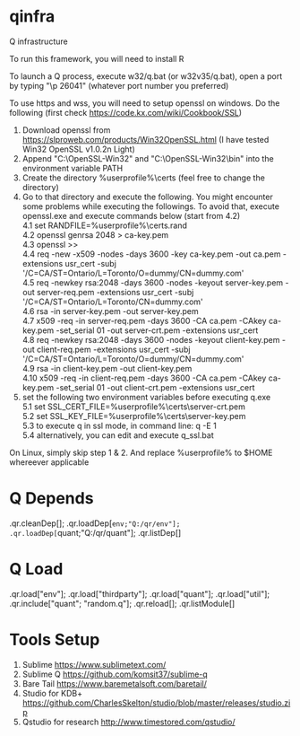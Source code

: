 # qinfra

Q infrastructure

To run this framework, you will need to install R

To launch a Q process, execute w32/q.bat (or w32v35/q.bat), open a port by typing "\p 26041" (whatever port number you preferred)

To use https and wss, you will need to setup openssl on windows. Do the following (first check https://code.kx.com/wiki/Cookbook/SSL)
  1. Download openssl from https://slproweb.com/products/Win32OpenSSL.html (I have tested Win32 OpenSSL v1.0.2n Light)
  2. Append "C:\OpenSSL-Win32" and "C:\OpenSSL-Win32\bin" into the environment variable PATH
  3. Create the directory %userprofile%\certs (feel free to change the directory)
  4. Go to that directory and execute the following. You might encounter some problems while executing the followings. To avoid that, execute openssl.exe and execute commands below (start from 4.2) <br/>
    4.1 set RANDFILE=%userprofile%\certs\.rand<br/>
    4.2 openssl genrsa 2048 > ca-key.pem<br/>
    4.3 openssl >> <br/>
    4.4 req -new -x509 -nodes -days 3600 -key ca-key.pem -out ca.pem -extensions usr_cert -subj '/C=CA/ST=Ontario/L=Toronto/O=dummy/CN=dummy.com'<br/>
    4.5 req -newkey rsa:2048 -days 3600 -nodes -keyout server-key.pem -out server-req.pem -extensions usr_cert -subj '/C=CA/ST=Ontario/L=Toronto/CN=dummy.com'<br/>
    4.6 rsa -in server-key.pem -out server-key.pem<br/>
    4.7 x509 -req -in server-req.pem -days 3600 -CA ca.pem -CAkey ca-key.pem -set_serial 01 -out server-crt.pem -extensions usr_cert<br/>
    4.8 req -newkey rsa:2048 -days 3600  -nodes -keyout client-key.pem -out client-req.pem -extensions usr_cert -subj '/C=CA/ST=Ontario/L=Toronto/O=dummy/CN=dummy.com'<br/>
    4.9 rsa -in client-key.pem -out client-key.pem<br/>
    4.10 x509 -req -in client-req.pem -days 3600 -CA ca.pem -CAkey ca-key.pem -set_serial 01 -out client-crt.pem -extensions usr_cert<br/>
   5. set the following two environment variables before executing q.exe<br/>
    5.1 set SSL_CERT_FILE=%userprofile%\certs\server-crt.pem<br/>
    5.2 set SSL_KEY_FILE=%userprofile%\certs\server-key.pem<br/>
    5.3 to execute q in ssl mode, in command line: q -E 1<br/>
    5.4 alternatively, you can edit and execute q_ssl.bat<br/>

On Linux, simply skip step 1 & 2. And replace %userprofile% to $HOME whereever applicable

 Q Depends
 ===========
.qr.cleanDep[];
.qr.loadDep[`env;"Q:/qr/env"];
.qr.loadDep[`quant;"Q:/qr/quant"];
.qr.listDep[]

 Q Load
 ===========
.qr.load["env"];
.qr.load["thirdparty"];
.qr.load["quant"];
.qr.load["util"];
.qr.include["quant"; "random.q"];
.qr.reload[];
.qr.listModule[]


 Tools Setup
 ===========

 1. Sublime https://www.sublimetext.com/
 2. Sublime Q https://github.com/komsit37/sublime-q
 3. Bare Tail https://www.baremetalsoft.com/baretail/
 4. Studio for KDB+ https://github.com/CharlesSkelton/studio/blob/master/releases/studio.zip
 5. Qstudio for research http://www.timestored.com/qstudio/
